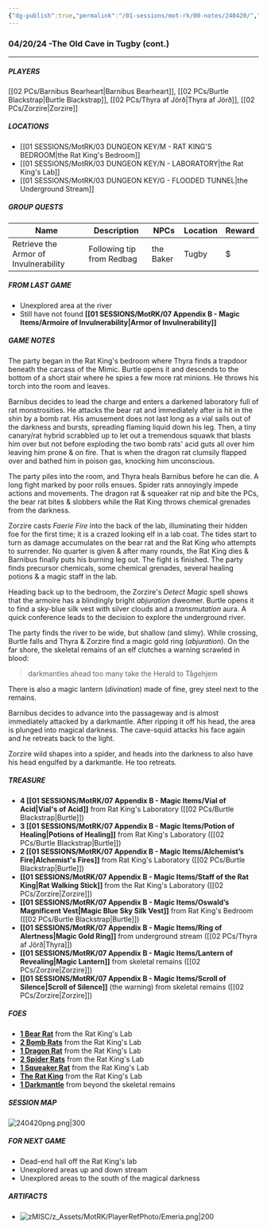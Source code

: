 ```yaml
---
{"dg-publish":true,"permalink":"/01-sessions/mot-rk/00-notes/240420/","tags":["Interlopers"]}
---
```



### 04/20/24 -The Old Cave in Tugby (cont.)
---
##### PLAYERS
[[02 PCs/Barnibus Bearheart\|Barnibus Bearheart]], [[02 PCs/Burtle Blackstrap\|Burtle Blackstrap]], [[02 PCs/Thyra af Jörð\|Thyra af Jörð]], [[02 PCs/Zorzire\|Zorzire]] 

##### LOCATIONS

- [[01 SESSIONS/MotRK/03 DUNGEON KEY/M - RAT KING'S BEDROOM\|the Rat King's Bedroom]]
- [[01 SESSIONS/MotRK/03 DUNGEON KEY/N - LABORATORY\|the Rat King's Lab]]
- [[01 SESSIONS/MotRK/03 DUNGEON KEY/G -  FLOODED TUNNEL\|the Underground Stream]]           

##### GROUP QUESTS

| Name                                  | Description               | NPCs         | Location | Reward |
| ------------------------------------- | ------------------------- | ------------ | -------- | ------ |
| Retrieve the Armor of Invulnerability | Following tip from Redbag | the Baker    | Tugby    | $      |

##### FROM LAST GAME
- Unexplored area at the river 
- Still have not found **[[01 SESSIONS/MotRK/07 Appendix B - Magic Items/Armoire of Invulnerability\|Armor of Invulnerability]]**

##### GAME NOTES 

The party began in the Rat King's bedroom where Thyra finds a trapdoor beneath the carcass of the Mimic.  Burtle opens it and descends to the bottom of a short stair where he spies a few more rat minions.  He throws his torch into the room and leaves.

Barnibus decides to lead the charge and enters a darkened laboratory full of rat monstrosities.  He attacks the bear rat and immediately after is hit in the shin by a bomb rat.  His amusement does not last long as a vial sails out of the darkness and bursts, spreading flaming liquid down his leg.  Then, a tiny canary/rat hybrid scrabbled up to let out a tremendous squawk that blasts him over but not before exploding the two bomb rats' acid guts all over him leaving him prone & on fire.  That is when the dragon rat clumsily flapped over and bathed him in poison gas, knocking him unconscious.

The party piles into the room, and Thyra heals Barnibus before he can die.  A long fight marked by poor rolls ensues.  Spider rats annoyingly impede actions and movements.  The dragon rat & squeaker rat nip and bite the PCs, the bear rat bites & slobbers while the Rat King throws chemical grenades from the darkness.

Zorzire casts  _Faerie Fire_ into the back of the lab, illuminating their hidden foe for the first time; it is a crazed looking elf in a lab coat.  The tides start to turn as damage accumulates on the bear rat and the Rat King who attempts to surrender.  No quarter is given & after many rounds, the Rat King dies & Barnibus finally puts his burning leg out.  The fight is finished.  The party finds precursor chemicals, some chemical grenades, several healing potions & a magic staff in the lab.

Heading back up to the bedroom, the Zorzire's _Detect Magic_ spell shows that the armoire has a blindingly bright *abjuration* dweomer.  Burtle opens it to find a sky-blue silk vest with silver clouds and a *transmutation* aura.  A quick conference leads to the decision to explore the underground river.

The party finds the river to be wide, but shallow (and slimy).  While crossing, Burtle falls and Thyra & Zorzire find a magic gold ring (*abjuration*).  On the far shore, the skeletal remains of an elf clutches a warning scrawled in blood:

> darkmantles ahead
> too many
> take the Herald to Tågehjem

There is also a magic lantern (*divination*) made of fine, grey steel next to the remains.

Barnibus decides to advance into the passageway and is almost immediately attacked by a darkmantle.  After ripping it off his head, the area is plunged into magical darkness.  The cave-squid attacks his face again and he retreats back to the light.

Zorzire wild shapes into a spider, and heads into the darkness to also have his head engulfed by a darkmantle.  He too retreats.


##### TREASURE

- **4 [[01 SESSIONS/MotRK/07 Appendix B - Magic Items/Vial of Acid\|Vial's of Acid]]** from Rat King's Laboratory ([[02 PCs/Burtle Blackstrap\|Burtle]])
- **3 [[01 SESSIONS/MotRK/07 Appendix B - Magic Items/Potion of Healing\|Potions of Healing]]** from Rat King's Laboratory ([[02 PCs/Burtle Blackstrap\|Burtle]])
- **2 [[01 SESSIONS/MotRK/07 Appendix B - Magic Items/Alchemist’s Fire\|Alchemist's Fires]]** from Rat King's Laboratory ([[02 PCs/Burtle Blackstrap\|Burtle]])
- **[[01 SESSIONS/MotRK/07 Appendix B - Magic Items/Staff of the Rat King\|Rat Walking Stick]]** from the Rat King's Laboratory ([[02 PCs/Zorzire\|Zorzire]])
- **[[01 SESSIONS/MotRK/07 Appendix B - Magic Items/Oswald’s Magnificent Vest\|Magic Blue Sky Silk Vest]]** from Rat King's Bedroom ([[02 PCs/Burtle Blackstrap\|Burtle]])
- **[[01 SESSIONS/MotRK/07 Appendix B - Magic Items/Ring of Alertness\|Magic Gold Ring]]** from underground stream ([[02 PCs/Thyra af Jörð\|Thyra]])
- **[[01 SESSIONS/MotRK/07 Appendix B - Magic Items/Lantern of Revealing\|Magic Lantern]]** from skeletal remains ([[02 PCs/Zorzire\|Zorzire]])
- **[[01 SESSIONS/MotRK/07 Appendix B - Magic Items/Scroll of Silence\|Scroll of Silence]]** (the warning) from skeletal remains ([[02 PCs/Zorzire\|Zorzire]])


##### FOES

- **[1 Bear Rat](https://imgur.com/eFC8mc3)** from the Rat King's Lab
- **[2 Bomb Rats](https://imgur.com/4kwvmAe)** from the Rat King's Lab
- **[1 Dragon Rat](https://imgur.com/oyZUh78)** from the Rat King's Lab
- **[2 Spider Rats](https://imgur.com/ETuyMao)** from the Rat King's Lab
- **[1 Squeaker Rat](https://imgur.com/sHi9IWd)** from the Rat King's Lab
- **[The Rat King](https://i.imgur.com/C4Im5BH.png)** from the Rat King's Lab
- **[1 Darkmantle](https://i.imgur.com/8Ud2tDB.png)** from beyond the skeletal remains

##### SESSION MAP
![240420png.png|300](/img/user/zMISC/z_Assets/MotRK/240420png.png)

##### FOR NEXT GAME

- Dead-end hall off the Rat King's lab
- Unexplored areas up and down stream
- Unexplored areas to the south of the magical darkness

##### ARTIFACTS
- ![zMISC/z_Assets/MotRK/PlayerRefPhoto/Emeria.png|200](/img/user/zMISC/z_Assets/MotRK/PlayerRefPhoto/Emeria.png)
